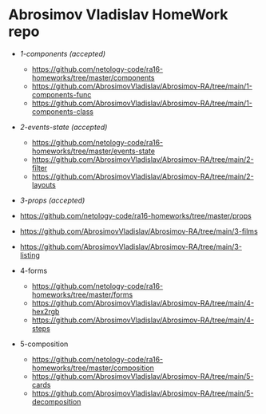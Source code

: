 # Abrosimov Vladislav HomeWork repo

- _1-components (accepted)_
  
  - https://github.com/netology-code/ra16-homeworks/tree/master/components
  - https://github.com/AbrosimovVladislav/Abrosimov-RA/tree/main/1-components-func
  - https://github.com/AbrosimovVladislav/Abrosimov-RA/tree/main/1-components-class

- _2-events-state (accepted)_

  - https://github.com/netology-code/ra16-homeworks/tree/master/events-state
  - https://github.com/AbrosimovVladislav/Abrosimov-RA/tree/main/2-filter
  - https://github.com/AbrosimovVladislav/Abrosimov-RA/tree/main/2-layouts

-  _3-props (accepted)_

  - https://github.com/netology-code/ra16-homeworks/tree/master/props
  - https://github.com/AbrosimovVladislav/Abrosimov-RA/tree/main/3-films
  - https://github.com/AbrosimovVladislav/Abrosimov-RA/tree/main/3-listing 

- 4-forms

  - https://github.com/netology-code/ra16-homeworks/tree/master/forms
  - https://github.com/AbrosimovVladislav/Abrosimov-RA/tree/main/4-hex2rgb
  - https://github.com/AbrosimovVladislav/Abrosimov-RA/tree/main/4-steps

- 5-composition

  - https://github.com/netology-code/ra16-homeworks/tree/master/composition
  - https://github.com/AbrosimovVladislav/Abrosimov-RA/tree/main/5-cards
  - https://github.com/AbrosimovVladislav/Abrosimov-RA/tree/main/5-decomposition
